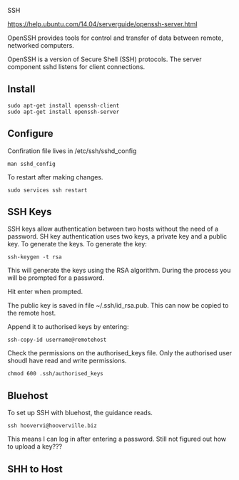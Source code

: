 SSH

https://help.ubuntu.com/14.04/serverguide/openssh-server.html

OpenSSH provides tools for control and transfer of data between remote, networked computers.

OpenSSH is a version of Secure Shell (SSH) protocols. The server component sshd listens for client connections. 

## Install

    sudo apt-get install openssh-client
    sudo apt-get install openssh-server

## Configure

Confiration file lives in /etc/ssh/sshd_config

    man sshd_config

To restart after making changes.

    sudo services ssh restart

## SSH Keys

SSH keys allow authentication between two hosts without the need of a password. SH key authentication uses two keys, a private key and a public key. To generate the keys. To generate the key:

    ssh-keygen -t rsa

This will generate the keys using the RSA algorithm. During the process you will be prompted for a password. 

Hit enter when prompted.

The public key is saved in file ~/.ssh/id_rsa.pub. This can now be copied to the remote host.

Append it to authorised keys by entering:

    ssh-copy-id username@remotehost

Check the permissions on the authorised_keys file. Only the authorised user shoudl have read and write permissions.

    chmod 600 .ssh/authorised_keys

## Bluehost

To set up SSH with bluehost, the guidance reads.

    ssh hoovervi@hooverville.biz

This means I can log in after entering a password. Still not figured out how to upload a key???


## SHH to Host


## 
